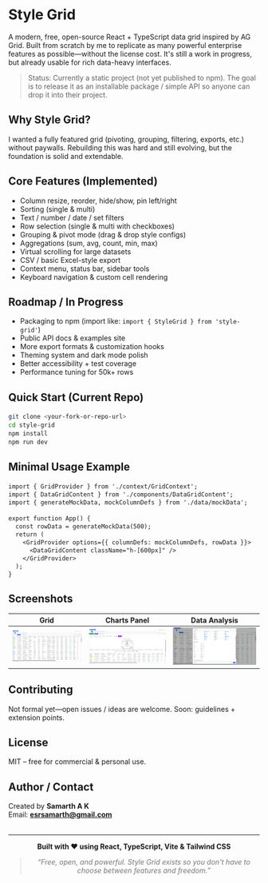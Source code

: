 # Style Grid

A modern, free, open-source React + TypeScript data grid inspired by AG Grid. Built from scratch by me to replicate as many powerful enterprise features as possible—without the license cost. It's still a work in progress, but already usable for rich data-heavy interfaces.

> Status: Currently a static project (not yet published to npm). The goal is to release it as an installable package / simple API so anyone can drop it into their project.

## Why Style Grid?
I wanted a fully featured grid (pivoting, grouping, filtering, exports, etc.) without paywalls. Rebuilding this was hard and still evolving, but the foundation is solid and extendable.

## Core Features (Implemented)
- Column resize, reorder, hide/show, pin left/right
- Sorting (single & multi)
- Text / number / date / set filters
- Row selection (single & multi with checkboxes)
- Grouping & pivot mode (drag & drop style configs)
- Aggregations (sum, avg, count, min, max)
- Virtual scrolling for large datasets
- CSV / basic Excel-style export
- Context menu, status bar, sidebar tools
- Keyboard navigation & custom cell rendering

## Roadmap / In Progress
- Packaging to npm (import like: `import { StyleGrid } from 'style-grid'`)
- Public API docs & examples site
- More export formats & customization hooks
- Theming system and dark mode polish
- Better accessibility + test coverage
- Performance tuning for 50k+ rows

## Quick Start (Current Repo)
```bash
git clone <your-fork-or-repo-url>
cd style-grid
npm install
npm run dev
```

## Minimal Usage Example
```tsx
import { GridProvider } from './context/GridContext';
import { DataGridContent } from './components/DataGridContent';
import { generateMockData, mockColumnDefs } from './data/mockData';

export function App() {
  const rowData = generateMockData(500);
  return (
    <GridProvider options={{ columnDefs: mockColumnDefs, rowData }}>
      <DataGridContent className="h-[600px]" />
    </GridProvider>
  );
}
```

## Screenshots
| Grid | Charts Panel | Data Analysis |
|------|--------------|---------------|
| ![Grid View](public/image1.png) | ![Charts Panel](public/image2.png) | ![Data Analysis Modal](public/image3.png) |

## Contributing
Not formal yet—open issues / ideas are welcome. Soon: guidelines + extension points.

## License
MIT – free for commercial & personal use.

## Author / Contact
Created by **Samarth A K**  
Email: **esrsamarth@gmail.com**

<div align="center" style="margin-top:32px;">
  <hr />
  <p><strong>Built with ❤️ using React, TypeScript, Vite & Tailwind CSS</strong></p>
  <blockquote style="font-style:italic; opacity:0.85;">
    “Free, open, and powerful. Style Grid exists so you don't have to choose between features and freedom.”
  </blockquote>
</div>
